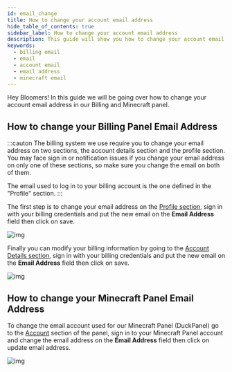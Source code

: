 ```yaml
---
id: email_change
title: How to change your account email address
hide_table_of_contents: true
sidebar_label: How to change your account email address
description: This guide will show you how to change your account email address
keywords:
  - billing email
  - email
  - account email
  - email address
  - minecraft email
---
```


Hey Bloomers! In this guide we will be going over how to change your account email address in our Billing and Minecraft panel.

## How to change your Billing Panel Email Address
:::cauton
The billing system we use require you to change your email address on two sections, the account details section and the profile section. You may face sign in or notification issues if you change your email address on only one of these sections, so make sure you change the email on both of them.

The email used to log in to your billing account is the one defined in the "Profile" section.
:::

The first step is to change your email address on the [Profile section](https://billing.bloom.host/clientarea.php?action=profile), sign in with your billing credentials and put the new email on the **Email Address** field then click on save.

![img](/billing/email_change/2.png)

Finally you can modify your billing information by going to the [Account Details section](https://billing.bloom.host/clientarea.php?action=details), sign in with your billing credentials and put the new email on the **Email Address** field then click on save.

![img](/billing/email_change/1.png)

## How to change your Minecraft Panel Email Address

To change the email account used for our Minecraft Panel (DuckPanel) go to the [Account](https://mc.bloom.host/account) section of the panel, sign in to your Minecraft Panel account and change the email address on the **Email Address** field then click on update email address.

![img](/billing/email_change/3.png)
